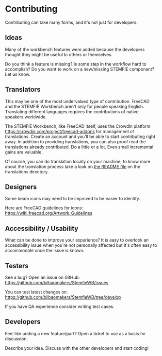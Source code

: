 # Contributing

Contributing can take many forms, and it's not just for developers.

## Ideas

Many of the workbench features were added because the developers thought they
might be useful to others or themselves.

Do you think a feature is missing? Is some step in the workflow hard to accomplish?
Do you want to work on a new/missing STEMFIE component? Let us know.

## Translators

This may be one of the most undervalued type of contribution. FreeCAD and the
STEMFIE Workbench aren't only for people speaking English. Translating different
languages requires the contributions of native speakers worldwide.

The STEMFIE Workbench, like FreeCAD itself, uses the CrowdIn platform
<https://crowdin.com/project/freecad-addons> for management of translations.
Create an account and you'll be able to start contributing right away. In addition
to providing translations, you can also proof read the translations already contributed.
Do a little or a lot. Even small incremental gains are valuable.

Of course, you can do translation locally on your machine, to know more about
the translation process take a look on [the README file](./freecad/stemfie/resources/translations)
on the translations directory.

## Designers

Some beam icons may need to be improved to be easier to identify.

Here are FreeCAD guidelines for icons: <https://wiki.freecad.org/Artwork_Guidelines>

## Accessibility / Usability

What can be done to improve your experience?
It is easy to overlook an accessibility issue when you're not personally affected
but it's often easy to accommodate once the issue is known.

## Testers

See a bug? Open an issue on GitHub: <https://github.com/bilbaomakers/StemfieWB/issues>

You can test latest changes on: <https://github.com/bilbaomakers/StemfieWB/tree/develop>

If you have QA experience consider writing test cases.

## Developers

Feel like adding a new feature/part? Open a ticket to use as a basis for discussion.

Describe your idea. Discuss with the other developers and start coding!

